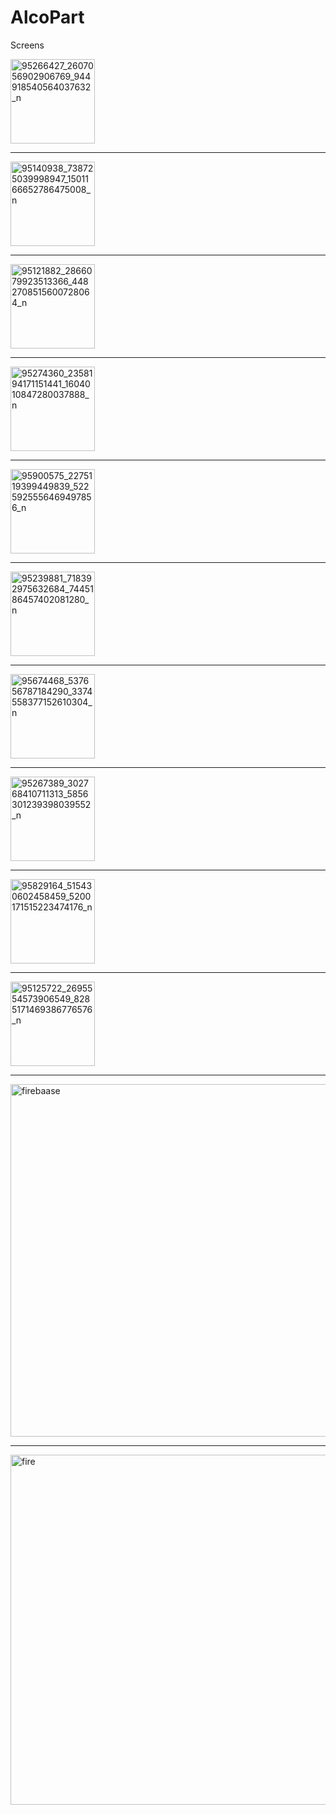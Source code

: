 # AlcoPart

Screens

<img width="135" alt="95266427_2607056902906769_944918540564037632_n" src="https://user-images.githubusercontent.com/52525583/80816048-18df4d00-8bcf-11ea-9713-c4426ca3080c.png">

----------------------------------------------------------------------------------------------------------------------------------------

<img width="135" alt="95140938_738725039998947_1501166652786475008_n" src="https://user-images.githubusercontent.com/52525583/80816059-1d0b6a80-8bcf-11ea-8a21-229a44055316.png">

----------------------------------------------------------------------------------------------------------------------------------------

<img width="135" alt="95121882_2866079923513366_4482708515600728064_n" src="https://user-images.githubusercontent.com/52525583/80816068-21378800-8bcf-11ea-8e6a-f963d860bf95.png">

----------------------------------------------------------------------------------------------------------------------------------------

<img width="135" alt="95274360_2358194171151441_1604010847280037888_n" src="https://user-images.githubusercontent.com/52525583/80816070-2268b500-8bcf-11ea-8789-bf4c16820129.png">

----------------------------------------------------------------------------------------------------------------------------------------

<img width="135" alt="95900575_2275119399449839_5225925556469497856_n" src="https://user-images.githubusercontent.com/52525583/80816071-2268b500-8bcf-11ea-8e5c-56ef31b6560f.png">

----------------------------------------------------------------------------------------------------------------------------------------

<img width="135" alt="95239881_718392975632684_7445186457402081280_n" src="https://user-images.githubusercontent.com/52525583/80816072-23014b80-8bcf-11ea-8e77-26d052eb0fdb.png">

----------------------------------------------------------------------------------------------------------------------------------------

<img width="135" alt="95674468_537656787184290_3374558377152610304_n" src="https://user-images.githubusercontent.com/52525583/80816074-23014b80-8bcf-11ea-9a0c-13eefa32b182.png">

----------------------------------------------------------------------------------------------------------------------------------------

<img width="135" alt="95267389_302768410711313_5856301239398039552_n" src="https://user-images.githubusercontent.com/52525583/80816077-2399e200-8bcf-11ea-9e28-0f9ed56db32a.png">

----------------------------------------------------------------------------------------------------------------------------------------

<img width="135" alt="95829164_515430602458459_5200171515223474176_n" src="https://user-images.githubusercontent.com/52525583/80816078-2399e200-8bcf-11ea-8db8-f1eccd8af218.png">

----------------------------------------------------------------------------------------------------------------------------------------

<img width="135" alt="95125722_2695554573906549_8285171469386776576_n" src="https://user-images.githubusercontent.com/52525583/80816080-24327880-8bcf-11ea-9228-4e8614fd844a.png">

----------------------------------------------------------------------------------------------------------------------------------------

<img width="564" alt="firebaase" src="https://user-images.githubusercontent.com/52525583/80816979-d1f25700-8bd0-11ea-83fc-95b73cf56148.png">

----------------------------------------------------------------------------------------------------------------------------------------

<img width="560" alt="fire" src="https://user-images.githubusercontent.com/52525583/80816980-d28aed80-8bd0-11ea-85a6-10decd52acc2.png">
